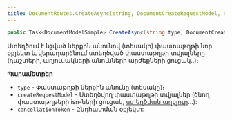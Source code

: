 ```yaml
---
title: DocumentRoutes.CreateAsync(string, DocumentCreateRequestModel, CancellationToken) մեթոդ
---
```


```c#
public Task<DocumentModelSimple> CreateAsync(string type, DocumentCreateRequestModel createRequestModel, CancellationToken cancellationToken = default)
```

Ստեղծում է նշված ներքին անունով (տեսակի) փաստաթղթի նոր օբյեկտ և վերադարձնում ստեղծված փաստաթղթի տվյալները (դաշտերի, աղյուսակների անունների  արժեքների ցուցակ..)։

**Պարամետրեր**

* `type` - Փաստաթղթի ներքին անունը (տեսակը)։
* `createRequestModel` - Ստեղծվող փաստաթղթի տվյալներ (ծնող փաստաթղթերի isn-ների ցուցակ, [ստեղծման աղբյուր](../../../server_api/types/DocumentOrigin.md)...):
* `cancellationToken` - Ընդհատման օբյեկտ:
